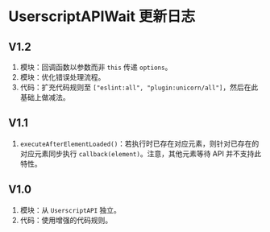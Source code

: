 # UserscriptAPIWait 更新日志

## V1.2

1. 模块：回调函数以参数而非 `this` 传递 `options`。
2. 模块：优化错误处理流程。
3. 代码：扩充代码规则至 `["eslint:all", "plugin:unicorn/all"]`，然后在此基础上做减法。

## V1.1

1. `executeAfterElementLoaded()`：若执行时已存在对应元素，则针对已存在的对应元素同步执行 `callback(element)`。注意，其他元素等待 API 并不支持此特性。

## V1.0

1. 模块：从 `UserscriptAPI` 独立。
2. 代码：使用增强的代码规则。
